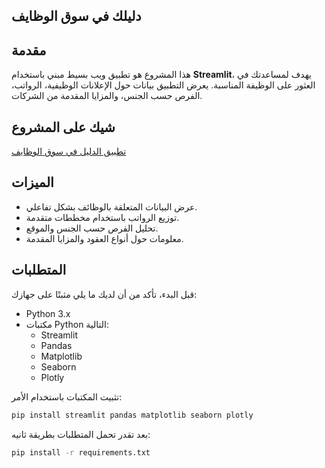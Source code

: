 ## دليلك في سوق الوظايف

## مقدمة
هذا المشروع هو تطبيق ويب بسيط مبني باستخدام **Streamlit**، يهدف لمساعدتك في العثور على الوظيفة المناسبة. يعرض التطبيق بيانات حول الإعلانات الوظيفية، الرواتب، الفرص حسب الجنس، والمزايا المقدمة من الشركات.

## شيك على المشروع
[تطبيق الدليل في سوق الوظايف](https://graduate.streamlit.app/)

## الميزات
- عرض البيانات المتعلقة بالوظائف بشكل تفاعلي.
- توزيع الرواتب باستخدام مخططات متقدمة.
- تحليل الفرص حسب الجنس والموقع.
- معلومات حول أنواع العقود والمزايا المقدمة.

## المتطلبات
قبل البدء، تأكد من أن لديك ما يلي مثبتًا على جهازك:
- Python 3.x
- مكتبات Python التالية:
  - Streamlit
  - Pandas
  - Matplotlib
  - Seaborn
  - Plotly

تثبيت المكتبات باستخدام الأمر:
```bash
pip install streamlit pandas matplotlib seaborn plotly
```

بعد تقدر تحمل المتطلبات بطريقة ثانيه:
```bash
pip install -r requirements.txt



